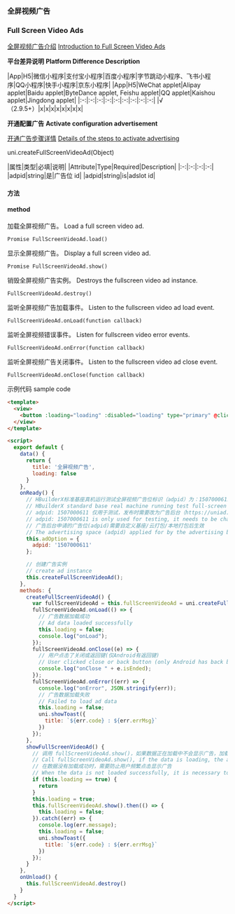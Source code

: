 <md-translatedByGoogle />

### 全屏视频广告
### Full Screen Video Ads

[全屏视频广告介绍](https://uniapp.dcloud.net.cn/component/ad-fullscreen-video.html)
[Introduction to Full Screen Video Ads](https://uniapp.dcloud.net.cn/component/ad-fullscreen-video.html)

**平台差异说明**
**Platform Difference Description**

|App|H5|微信小程序|支付宝小程序|百度小程序|字节跳动小程序、飞书小程序|QQ小程序|快手小程序|京东小程序|
|App|H5|WeChat applet|Alipay applet|Baidu applet|ByteDance applet, Feishu applet|QQ applet|Kaishou applet|Jingdong applet|
|:-:|:-:|:-:|:-:|:-:|:-:|:-:|:-:|:-:|
|√（2.9.5+）|x|x|x|x|x|x|x|x|


**开通配置广告**
**Activate configuration advertisement**

[开通广告步骤详情](https://uniapp.dcloud.net.cn/uni-ad.html#start)
[Details of the steps to activate advertising](https://uniapp.dcloud.net.cn/uni-ad.html#start)

uni.createFullScreenVideoAd(Object)

|属性|类型|必填|说明|
|Attribute|Type|Required|Description|
|:-:|:-:|:-:|:-:|
|adpid|string|是|广告位 id|
|adpid|string|is|adslot id|


#### 方法
#### method

加载全屏视频广告。
Load a full screen video ad.

`Promise FullScreenVideoAd.load()`


显示全屏视频广告。
Display a full screen video ad.

`Promise FullScreenVideoAd.show()`


销毁全屏视频广告实例。
Destroys the fullscreen video ad instance.

`FullScreenVideoAd.destroy()`


监听全屏视频广告加载事件。
Listen to the fullscreen video ad load event.

`FullScreenVideoAd.onLoad(function callback)`


监听全屏视频错误事件。
Listen for fullscreen video error events.

`FullScreenVideoAd.onError(function callback)`


监听全屏视频广告关闭事件。
Listen to the fullscreen video ad close event.

`FullScreenVideoAd.onClose(function callback)`


示例代码
sample code
```html
<template>
  <view>
    <button :loading="loading" :disabled="loading" type="primary" @click="showFullScreenVideoAd">显示广告</button>
  </view>
</template>

<script>
  export default {
    data() {
      return {
        title: '全屏视频广告',
        loading: false
      }
    },
    onReady() {
      // HBuilderX标准基座真机运行测试全屏视频广告位标识（adpid）为：1507000611
      // HBuilderX standard base real machine running test full-screen video advertising slot ID (adpid) is: 1507000611
      // adpid: 1507000611 仅用于测试，发布时需要改为广告后台（https://uniad.dcloud.net.cn/）申请的 adpid
      // adpid: 1507000611 is only used for testing, it needs to be changed to the adpid applied for by the advertising background (https://uniad.dcloud.net.cn/) when publishing
      // 广告后台申请的广告位(adpid)需要自定义基座/云打包/本地打包后生效
      // The advertising space (adpid) applied for by the advertising background needs to be customized after the base/cloud packaging/local packaging takes effect
      this.adOption = {
        adpid: '1507000611'
      };

      // 创建广告实例
      // create ad instance
      this.createFullScreenVideoAd();
    },
    methods: {
      createFullScreenVideoAd() {
        var fullScreenVideoAd = this.fullScreenVideoAd = uni.createFullScreenVideoAd(this.adOption);
        fullScreenVideoAd.onLoad(() => {
          // 广告数据加载成功
          // Ad data loaded successfully
          this.loading = false;
          console.log("onLoad");
        });
        fullScreenVideoAd.onClose((e) => {
          // 用户点击了关闭或返回键(仅Android有返回键)
          // User clicked close or back button (only Android has back button)
          console.log("onClose " + e.isEnded);
        });
        fullScreenVideoAd.onError((err) => {
          console.log("onError", JSON.stringify(err));
          // 广告数据加载失败
          // Failed to load ad data
          this.loading = false;
          uni.showToast({
            title: `${err.code} : ${err.errMsg}`
          })
        });
      },
      showFullScreenVideoAd() {
        // 调用 fullScreenVideoAd.show()，如果数据正在加载中不会显示广告，加载成功后才显示
        // Call fullScreenVideoAd.show(), if the data is loading, the ad will not be displayed, it will be displayed after the loading is successful
        // 在数据没有加载成功时，需要防止用户频繁点击显示广告
        // When the data is not loaded successfully, it is necessary to prevent the user from frequently clicking on the display ad
        if (this.loading == true) {
          return
        }
        this.loading = true;
        this.fullScreenVideoAd.show().then(() => {
          this.loading = false;
        }).catch((err) => {
          console.log(err.message);
          this.loading = false;
          uni.showToast({
            title: `${err.code} : ${err.errMsg}`
          })
        });
      }
    },
    onUnload() {
      this.fullScreenVideoAd.destroy()
    }
  }
</script>

```
